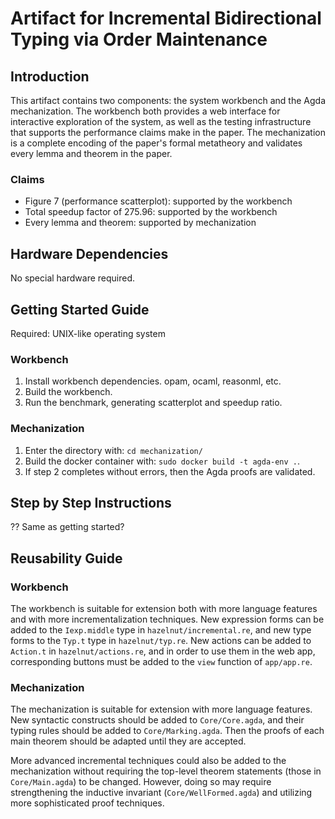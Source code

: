 # Artifact for Incremental Bidirectional Typing via Order Maintenance

## Introduction

This artifact contains two components: the system workbench and the Agda mechanization. The workbench both provides a web interface for interactive exploration of the system, as well as the testing infrastructure that supports the performance claims make in the paper. The mechanization is a complete encoding of the paper's formal metatheory and validates every lemma and theorem in the paper. 

### Claims
- Figure 7 (performance scatterplot): supported by the workbench
- Total speedup factor of 275.96: supported by the workbench 
- Every lemma and theorem: supported by mechanization

## Hardware Dependencies

No special hardware required.

## Getting Started Guide

Required: UNIX-like operating system

### Workbench
1. Install workbench dependencies. opam, ocaml, reasonml, etc. 
2. Build the workbench. 
3. Run the benchmark, generating scatterplot and speedup ratio. 

### Mechanization

1. Enter the directory with: `cd mechanization/`
2. Build the docker container with: `sudo docker build -t agda-env .`.  
3. If step 2 completes without errors, then the Agda proofs are validated. 

## Step by Step Instructions

?? Same as getting started?

## Reusability Guide

### Workbench
The workbench is suitable for extension both with more language features and with more incrementalization techniques. New expression forms can be added to the `Iexp.middle` type in `hazelnut/incremental.re`, and new type forms to the `Typ.t` type in `hazelnut/typ.re`. New actions can be added to `Action.t` in `hazelnut/actions.re`, and in order to use them in the web app, corresponding buttons must be added to the `view` function of `app/app.re`.

### Mechanization
The mechanization is suitable for extension with more language features. New syntactic constructs should be added to `Core/Core.agda`, and their typing rules should be added to `Core/Marking.agda`. Then the proofs of each main theorem should be adapted until they are accepted. 

More advanced incremental techniques could also be added to the mechanization without requiring the top-level theorem statements (those in `Core/Main.agda`) to be changed. However, doing so may require strengthening the inductive invariant (`Core/WellFormed.agda`) and utilizing more sophisticated proof techniques.  